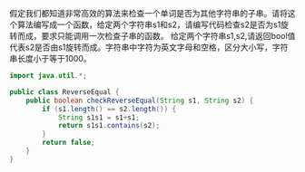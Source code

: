 假定我们都知道非常高效的算法来检查一个单词是否为其他字符串的子串。请将这个算法编写成一个函数，给定两个字符串s1和s2，请编写代码检查s2是否为s1旋转而成，要求只能调用一次检查子串的函数。
给定两个字符串s1,s2,请返回bool值代表s2是否由s1旋转而成。字符串中字符为英文字母和空格，区分大小写，字符串长度小于等于1000。

```java
import java.util.*;

public class ReverseEqual {
    public boolean checkReverseEqual(String s1, String s2) {
        if (s1.length() == s2.length()) {
            String s1s1 = s1+s1;
            return s1s1.contains(s2);
        }
        return false;
    }
}
```
